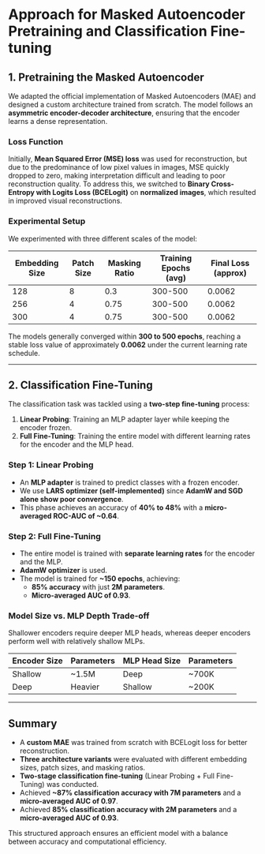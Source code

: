 <WIP>

# Approach for Masked Autoencoder Pretraining and Classification Fine-tuning

## 1. Pretraining the Masked Autoencoder
We adapted the official implementation of Masked Autoencoders (MAE) and designed a custom architecture trained from scratch. The model follows an **asymmetric encoder-decoder architecture**, ensuring that the encoder learns a dense representation.

### Loss Function
Initially, **Mean Squared Error (MSE) loss** was used for reconstruction, but due to the predominance of low pixel values in images, MSE quickly dropped to zero, making interpretation difficult and leading to poor reconstruction quality. To address this, we switched to **Binary Cross-Entropy with Logits Loss (BCELogit)** on **normalized images**, which resulted in improved visual reconstructions.

### Experimental Setup
We experimented with three different scales of the model:

| Embedding Size | Patch Size | Masking Ratio | Training Epochs (avg) | Final Loss (approx) |
|---------------|-----------|---------------|------------------|----------------|
| 128          | 8         | 0.3           | 300-500          | 0.0062         |
| 256          | 4         | 0.75          | 300-500          | 0.0062         |
| 300          | 4         | 0.75          | 300-500          | 0.0062         |

The models generally converged within **300 to 500 epochs**, reaching a stable loss value of approximately **0.0062** under the current learning rate schedule.

---

## 2. Classification Fine-Tuning
The classification task was tackled using a **two-step fine-tuning** process:
1. **Linear Probing**: Training an MLP adapter layer while keeping the encoder frozen.
2. **Full Fine-Tuning**: Training the entire model with different learning rates for the encoder and the MLP head.

### Step 1: Linear Probing
- An **MLP adapter** is trained to predict classes with a frozen encoder.
- We use **LARS optimizer (self-implemented)** since **AdamW and SGD alone show poor convergence**.
- This phase achieves an accuracy of **40% to 48%** with a **micro-averaged ROC-AUC of ~0.64**.

### Step 2: Full Fine-Tuning
- The entire model is trained with **separate learning rates** for the encoder and the MLP.
- **AdamW optimizer** is used.
- The model is trained for **~150 epochs**, achieving:
  - **85% accuracy** with just **2M parameters**.
  - **Micro-averaged AUC of 0.93**.

### Model Size vs. MLP Depth Trade-off
Shallower encoders require deeper MLP heads, whereas deeper encoders perform well with relatively shallow MLPs.

| Encoder Size | Parameters | MLP Head Size | Parameters |
|-------------|------------|--------------|------------|
| Shallow     | ~1.5M      | Deep         | ~700K      |
| Deep        | Heavier    | Shallow      | ~200K      |

---

## Summary
- A **custom MAE** was trained from scratch with BCELogit loss for better reconstruction.
- **Three architecture variants** were evaluated with different embedding sizes, patch sizes, and masking ratios.
- **Two-stage classification fine-tuning** (Linear Probing + Full Fine-Tuning) was conducted.
- Achieved **~87% classification accuracy with 7M parameters** and a **micro-averaged AUC of 0.97**.
- Achieved **85% classification accuracy with 2M parameters** and a **micro-averaged AUC of 0.93**.

This structured approach ensures an efficient model with a balance between accuracy and computational efficiency.

